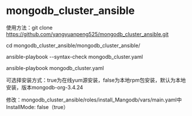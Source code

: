 # mongodb_cluster_ansible
>
使用方法：git clone https://github.com/yangyuanpeng525/mongodb_cluster_ansible.git
>
cd mongodb_cluster_ansible/mongodb_cluster_ansible/
>
ansible-playbook --syntax-check mongodb_cluster.yaml
>
ansible-playbook mongodb_cluster.yaml
>
可选择安装方式：true为在线yum源安装，false为本地rpm包安装，默认为本地安装，版本mongodb-org-3.4.24
>
修改：mongodb_cluster_ansible/roles/install_Mangodb/vars/main.yaml中InstallMode: false（true）
